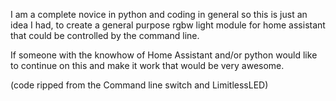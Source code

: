 I am a complete novice in python and coding in general so this is just an idea I
had, to create a general purpose rgbw light module for home assistant that could
be controlled by the command line.

If someone with the knowhow of Home Assistant and/or python would like to
continue on this and make it work that would be very awesome.

(code ripped from the Command line switch and LimitlessLED)
